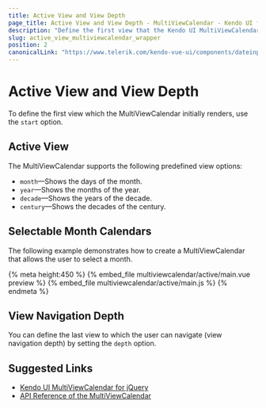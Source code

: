 ```yaml
---
title: Active View and View Depth
page_title: Active View and View Depth - MultiViewCalendar - Kendo UI for Vue
description: "Define the first view that the Kendo UI MultiViewCalendar initially renders in Vue projects."
slug: active_view_multiviewcalendar_wrapper
position: 2
canonicalLink: "https://www.telerik.com/kendo-vue-ui/components/dateinputs/multiview-calendar/"
---
```


<div><WrapperBanner></WrapperBanner></div>

# Active View and View Depth

To define the first view which the MultiViewCalendar initially renders, use the `start` option.

## Active View

The MultiViewCalendar supports the following predefined view options:
* `month`&mdash;Shows the days of the month.
* `year`&mdash;Shows the months of the year.
* `decade`&mdash;Shows the years of the decade.
* `century`&mdash;Shows the decades of the century.

## Selectable Month Calendars

The following example demonstrates how to create a MultiViewCalendar that allows the user to select a month.

{% meta height:450 %}
{% embed_file multiviewcalendar/active/main.vue preview %}
{% embed_file multiviewcalendar/active/main.js %}
{% endmeta %}

## View Navigation Depth

You can define the last view to which the user can navigate (view navigation depth) by setting the `depth` option.

## Suggested Links

* [Kendo UI MultiViewCalendar for jQuery](https://docs.telerik.com/kendo-ui/controls/scheduling/multiviewcalendar/overview)
* [API Reference of the MultiViewCalendar](https://docs.telerik.com/kendo-ui/api/javascript/ui/multiviewcalendar)

